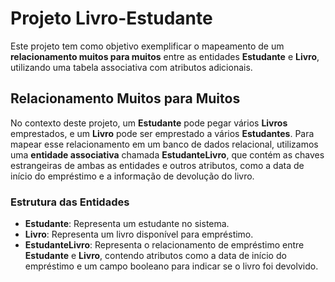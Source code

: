 # Projeto Livro-Estudante

Este projeto tem como objetivo exemplificar o mapeamento de um **relacionamento muitos para muitos** entre as entidades **Estudante** e **Livro**, utilizando uma tabela associativa com atributos adicionais.

## Relacionamento Muitos para Muitos

No contexto deste projeto, um **Estudante** pode pegar vários **Livros** emprestados, e um **Livro** pode ser emprestado a vários **Estudantes**. Para mapear esse relacionamento em um banco de dados relacional, utilizamos uma **entidade associativa** chamada **EstudanteLivro**, que contém as chaves estrangeiras de ambas as entidades e outros atributos, como a data de início do empréstimo e a informação de devolução do livro.

### Estrutura das Entidades

- **Estudante**: Representa um estudante no sistema.
- **Livro**: Representa um livro disponível para empréstimo.
- **EstudanteLivro**: Representa o relacionamento de empréstimo entre **Estudante** e **Livro**, contendo atributos como a data de início do empréstimo e um campo booleano para indicar se o livro foi devolvido.
